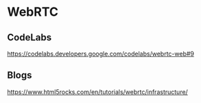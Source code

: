# WebRTC

##  CodeLabs
https://codelabs.developers.google.com/codelabs/webrtc-web#9

## Blogs
https://www.html5rocks.com/en/tutorials/webrtc/infrastructure/

